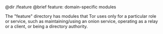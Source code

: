 @dir /feature
@brief feature: domain-specific modules

The "feature" directory has modules that Tor uses only for a particular
role or service, such as maintaining/using an onion service, operating as a
relay or a client, or being a directory authority.

